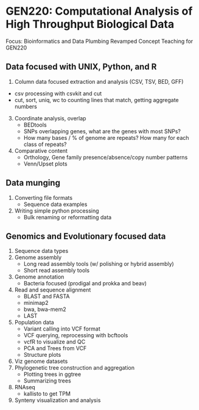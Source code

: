 # GEN220: Computational Analysis of High Throughput Biological Data

Focus: Bioinformatics and Data Plumbing
Revamped Concept Teaching for GEN220

## Data focused with UNIX, Python, and R

1. Column data focused extraction and analysis (CSV, TSV, BED, GFF)
  * csv processing with csvkit and cut
  * cut, sort, uniq, wc to counting lines that match, getting aggregate numbers
3. Coordinate analysis, overlap
   * BEDtools
   * SNPs overlapping genes, what are the genes with most SNPs?
   * How many bases / % of genome are repeats? How many for each class of repeats?
4. Comparative content
   * Orthology, Gene family presence/absence/copy number patterns
   * Venn/Upset plots

## Data munging

1. Converting file formats
   * Sequence data examples
3. Writing simple python processing
   * Bulk renaming or reformatting data

## Genomics and Evolutionary focused data

1. Sequence data types
2. Genome assembly
    * Long read assembly tools (w/ polishing or hybrid assembly)
    * Short read assembly tools
3. Genome annotation
   * Bacteria focused (prodigal and prokka and beav)
4. Read and sequence alignment
    * BLAST and FASTA
    * minimap2
    * bwa, bwa-mem2
    * LAST
5. Population data
    * Variant calling into VCF format
    * VCF querying, reprocessing with bcftools
    * vcfR to visualize and QC
    * PCA and Trees from VCF
    * Structure plots
6. Viz genome datasets
7. Phylogenetic tree construction and aggregation
    * Plotting trees in ggtree
    * Summarizing trees
8. RNAseq
    * kallisto to get TPM
9. Synteny visualization and analysis
